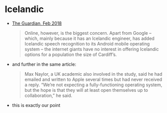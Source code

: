 # Icelandic

- [The Guardian, Feb 2018](https://www.theguardian.com/world/2018/feb/26/icelandic-language-battles-threat-of-digital-extinction)

    > Online, however, is the biggest concern. Apart from Google – which, mainly because it has an Icelandic engineer, has added Icelandic speech recognition to its Android mobile operating system – the internet giants have no interest in offering Icelandic options for a population the size of Cardiff’s.

- and further in the same article:

    > Max Naylor, a UK academic also involved in the study, said he had emailed and written to Apple several times but had never received a reply. “We’re not expecting a fully-functioning operating system, but the hope is that they will at least open themselves up to collaboration,” he said.

- this is exactly our point
